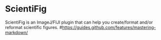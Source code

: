 ScientiFig
=======
ScientiFig is an ImageJ/FIJI plugin that can help you create/format and/or reformat scientific figures.
#https://guides.github.com/features/mastering-markdown/
